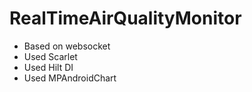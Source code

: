 # RealTimeAirQualityMonitor
- Based on websocket
- Used Scarlet 
- Used Hilt DI
- Used MPAndroidChart
